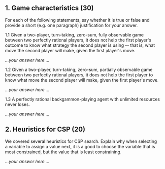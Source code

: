 ## 1. Game characteristics (30)

For each of the following statements, say whether it is true or false and provide a short (e.g. one paragraph) justification for your answer.

1.1 Given a two-player, turn-taking, zero-sum, fully observable game between two perfectly rational players, it does not help the first player's outcome to know what strategy the second player is using -- that is, what move the second player will make, given the first player's move.

*...your answer here ...*

1.2 Given a two-player, turn-taking, zero-sum, partially observable game between two perfectly rational players, it does not help the first player to know what move the second player will make, given the first player's move.

*...your answer here ...*

1.3 A perfectly rational backgammon-playing agent with unlimited resources never loses.

*...your answer here ...*

## 2. Heuristics for CSP (20)

We covered several heuristics for CSP search. Explain why when selecting a variable to assign a value next, it is a good to choose the variable that is most constrained, but the value that is least constraining.

*...your answer here ...*
